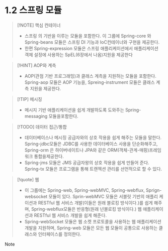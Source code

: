 # 1.2 스프링 모듈 

>[!NOTE] 핵심 컨테이너 
> - 스프링 의 기반을 이루는 모듈을 포함한다. 이 그룹에 Spring-core 와 Spring-beans 모듈은 스프링 DI 기능과  IoC컨테이너와 구현을 제공한다.
> - 한편 Spring-expression 모듈은 스프링 애플리케이션에서 애플리케이션 객체 설정에 사용하는 SpEL(6장에서 나옴)지원을 제공한다

>[!HINT]  AOP와 계측
> - AOP(관점 기반 프로그래밍)과  클래스 계측을 지원하는 모듈을 포함한다. Spring-aop 모듈은 AOP 기능을, Spreing-instrument 모듈은 클래스 계측 지원을 제공한다.

>[!TIP] 메시징
> - 메시지 기반 애플리케이션을 쉽게 개발하도록 도와주는 Spring-messaging 모듈을포함한다.

> [!TODO] 데이터 접근/통합
>  - 데이터베이스나 메시징 공급자와의 상호 작용을 쉽게 해주는 모듈을 말한다. Spring-jdbc모듈은 JDBC를 사용한 데이터베이스 사용을 단순화해주고, Spring-orm 은 하이버네이트나 JPA와 같은 ORM(객체-관계-매핑)프레임워크 통합을제공한다. 
>  - Spring-jms 모듈은 JMS 공급자왕의 상호 작용을 쉽게 만들어 준다. Spring-tx 모듈은 프로그램을 통해 트랜젝션 관리를 선언적으로 할 수 있다. 

>  [!quote] 웹 
>  - 이 그룹에는 Spring-web, Spring-webMVC, Spring-webflux, Sprign-websocket 모듈이 있다. Sprin-webMVC 모듈은 서블릿 기반의 애플리 케이션과 RESTful 웹 서비스 개발(이들은 원래 블로킹 방식이다.)를 쉽게 해주며, Spring-webflux모듈은 반응형(원래 넌블로킹 방식이다.) 웹 애플리케이션과 RESTful 웹 서비스 개발을 쉽게 해준다.
>  - Spring-webSocket 모듈은 웹 소켓 프로토콜을 사용하는 웹 애플리케이션개발을 지원하며, Spring-web 모듈은 모든 웹 모듈이 공통으로 사용하는 클래스와 인터페이스를 정의한다.


> [!NOTE]  

 
